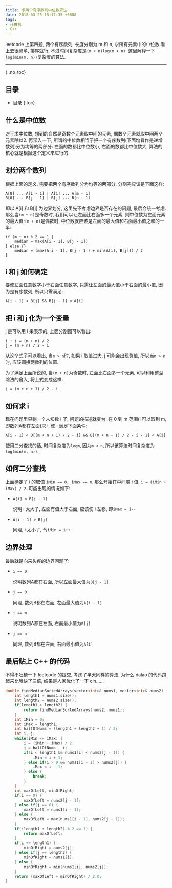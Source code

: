 ```yaml
---
title: 求两个有序数列中位数算法
date: 2018-03-25 15:17:35 +0800
tags: 
- 计算机
- C++
---
```


leetcode 上第四题, 两个有序数列, 长度分别为 m 和 n, 求所有元素中的中位数.看上去很简单, 排序就行, 不过时间复杂度是`(m + n)log(m + n)`. 这里解释一下`log(min(m, n))`复杂度的算法.

<!-- more -->

---

{:.no_toc}
## 目录

* 目录
{:toc}

## 什么是中位数

对于求中位数, 想到的自然是奇数个元素取中间的元素, 偶数个元素就取中间两个元素除以2. 再深入一下, 所谓的中位数相当于把一个有序数列(下面均看作是递增数列)分为均等的两部分: 左面的数都比中位数小, 右面的数都比中位数大. 算法的核心就是根据这个定义来进行的.

## 划分两个数列

根据上面的定义, 需要把两个有序数列分为均等的两部分, 分割完应该是下面这样:

~~~ text
A[0] ... A[i - 1] | A[i] ... A[m - 1]
B[0] ... B[j - 1] | B[j] ... B[n - 1]
~~~

即以 A[i] 和 B[j] 为边界划分, 这里先不考虑边界是否存在的问题, 最后会统一考虑. 那么当`(m + n)`是奇数时, 我们可以让左面比右面多一个元素, 则中位数为左面元素的最大值;`(m + n)`是偶数时, 中位数就应该是左面的最大值和右面最小值之和的一半:

~~~ text
if (m + n) % 2 == 1 {
    median = max(A[i - 1], B[j - 1])
} else {} 
    median = (max(A[i - 1], B[j - 1]) + min(A[i], B[j])) / 2
}
~~~

## i 和 j 如何确定

要使左面任意数字小于右面任意数字, 只需让左面的最大值小于右面的最小值, 因为是有序数列, 所以只需满足:

~~~ text
A[i - 1] < B[j] && B[j - 1] < A[i]
~~~

## 把 i 和 j 化为一个变量

j 是可以用 i 来表示的, 上面分割图可以看出:

~~~ text
i + j = (m + n) / 2
j = (m + n) / 2 - i
~~~

从这个式子可以看出, 当`m > n`时, 如果 i 取值过大, j 可能会出现负值, 所以当`m > n`时, 应该调换两数列的位置.

为了满足上面所说的, 当`(m + n)`为奇数时, 左面比右面多一个元素, 可以利用整型除法的舍入, 将上式变成这样:

~~~ text
j = (m + n + 1) / 2 - i
~~~

## 如何求 i

现在问题里只剩一个未知数 i 了, 问题的描述就变为: 在 0 到 m 范围(i 可以取到 m, 即数列A都在左面)求 i, 使 i 满足下面条件:

~~~ text
A[i - 1] < B[(m + n + 1) / 2 - i] && B[(m + n + 1) / 2 - i - 1] < A[i]
~~~

使用二分查找的话, 时间复杂度为`logm`, 因为`m < n`, 所以该算法时间复杂度为`log(min(m, n))`.

## 如何二分查找

上面确定了 i 的取值 `iMin == 0, iMax == m`. 那么开始在中间取 i 值, `i = (iMin + iMax) / 2`. 可能出现的情况如下:

- `A[i] < B[j - 1]`

    说明 i 太大了, 左面有值大于右面, 应该使 i 左移, 即`iMax = i--`

- `A[i - 1] > B[j]`

    同理, i 太小了, 令`iMin = i++`

## 边界处理

最后就是向来头疼的边界问题了:

- `i == 0`

    说明数列A都在右面, 所以左面最大值为`B[j - 1]`

- `j == 0`

    同理, 数列B都在右面, 左面最大值为`A[i - 1]`

- `i == m`

    说明数列A都在左面, 右面最小值为`B[j]`

- `j == n`

    同理, 数列B都在左面, 右面最小值为`A[i]`

## 最后贴上 C++ 的代码

不得不吐槽一下 leetcode 的提交, 考虑了半天同样的算法, 为什么 dalao 的代码跑起来比我快了三倍, 结果是人家优化了一下 cin......

~~~ cpp
double findMedianSortedArrays(vector<int>& nums1, vector<int>& nums2) {
    int length1 = nums1.size();
    int length2 = nums2.size();
    if(length1 > length2) {
        return findMedianSortedArrays(nums2, nums1);
    }
    int iMin = 0;
    int iMax = length1;
    int halfOfNums = (length1 + length2 + 1) / 2;
    int i, j;
    while(iMin <= iMax) {
        i = (iMin + iMax) / 2;
        j = halfOfNums - i;
        if(i < length1 && nums1[i] < nums2[j - 1]) {
            iMin = i + 1;
        } else if(i > 0 && nums1[i - 1] > nums2[j]) {
            iMax = i - 1;
        } else {
            break;
        }
    }
    int maxOfLeft, minOfRight;
    if(i == 0) {
        maxOfLeft = nums2[j - 1];
    } else if(j == 0) {
        maxOfLeft = nums1[i - 1];
    } else {
        maxOfLeft = max(nums1[i - 1], nums2[j - 1]);
    }
    if((length1 + length2) % 2 == 1) {
        return maxOfLeft;
    }
    if(i == length1) {
        minOfRight = nums2[j];
    } else if(j == length2) {
        minOfRight = nums1[i];
    } else {
        minOfRight = min(nums1[i], nums2[j]);
    }
    return (maxOfLeft + minOfRight) / 2.0;
}
~~~